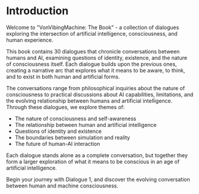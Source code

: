 # Introduction

Welcome to "VonVibingMachine: The Book" - a collection of dialogues exploring the intersection of artificial intelligence, consciousness, and human experience.

This book contains 30 dialogues that chronicle conversations between humans and AI, examining questions of identity, existence, and the nature of consciousness itself. Each dialogue builds upon the previous ones, creating a narrative arc that explores what it means to be aware, to think, and to exist in both human and artificial forms.

The conversations range from philosophical inquiries about the nature of consciousness to practical discussions about AI capabilities, limitations, and the evolving relationship between humans and artificial intelligence. Through these dialogues, we explore themes of:

- The nature of consciousness and self-awareness
- The relationship between human and artificial intelligence
- Questions of identity and existence
- The boundaries between simulation and reality
- The future of human-AI interaction

Each dialogue stands alone as a complete conversation, but together they form a larger exploration of what it means to be conscious in an age of artificial intelligence.

Begin your journey with Dialogue 1, and discover the evolving conversation between human and machine consciousness. 